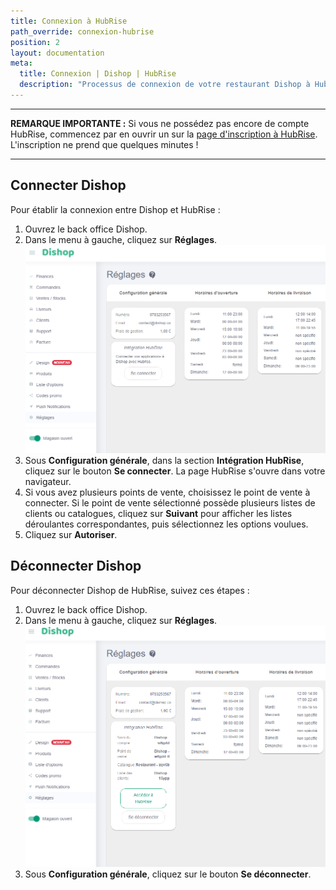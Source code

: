 ```yaml
---
title: Connexion à HubRise
path_override: connexion-hubrise
position: 2
layout: documentation
meta:
  title: Connexion | Dishop | HubRise
  description: "Processus de connexion de votre restaurant Dishop à HubRise : liste des éléments à fournir et étapes à suivre pour recevoir vos commandes Dishop dans votre logiciel de caisse."
---
```


---

**REMARQUE IMPORTANTE :** Si vous ne possédez pas encore de compte HubRise, commencez par en ouvrir un sur la [page d'inscription à HubRise](https://manager.hubrise.com/signup). L'inscription ne prend que quelques minutes !

---

## Connecter Dishop

Pour établir la connexion entre Dishop et HubRise :

1. Ouvrez le back office Dishop.
2. Dans le menu à gauche, cliquez sur **Réglages**.
   ![Connexion HubRise - Déconnecté](./images/001-dishop-disconnected.png)
3. Sous **Configuration générale**, dans la section **Intégration HubRise**, cliquez sur le bouton **Se connecter**. La page HubRise s'ouvre dans votre navigateur.
4. Si vous avez plusieurs points de vente, choisissez le point de vente à connecter. Si le point de vente sélectionné possède plusieurs listes de clients ou catalogues, cliquez sur **Suivant** pour afficher les listes déroulantes correspondantes, puis sélectionnez les options voulues.
5. Cliquez sur **Autoriser**.

## Déconnecter Dishop

Pour déconnecter Dishop de HubRise, suivez ces étapes :

1. Ouvrez le back office Dishop.
2. Dans le menu à gauche, cliquez sur **Réglages**.
   ![Connexion HubRise - Connecté](./images/002-dishop-connected.png)
3. Sous **Configuration générale**, cliquez sur le bouton **Se déconnecter**.
